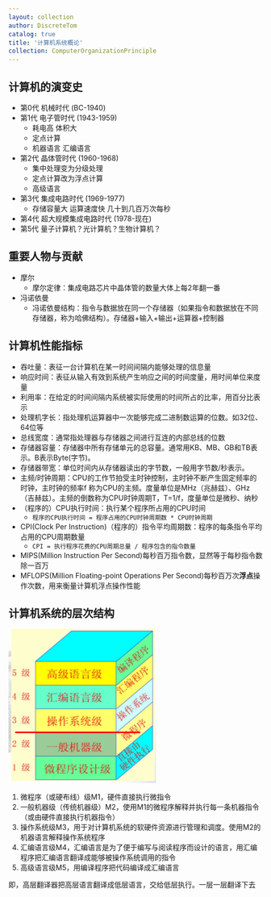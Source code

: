 ```yaml
---
layout: collection
author: DiscreteTom
catalog: true
title: '计算机系统概论'
collection: ComputerOrganizationPrinciple
---
```


## 计算机的演变史

- 第0代 机械时代 (BC-1940)
- 第1代 电子管时代 (1943-1959)
	- 耗电高 体积大
	- 定点计算
	- 机器语言 汇编语言
- 第2代 晶体管时代 (1960-1968)
	- 集中处理变为分级处理
	- 定点计算改为浮点计算
	- 高级语言
- 第3代 集成电路时代 (1969-1977)
	- 存储容量大 运算速度快 几十到几百万次每秒
- 第4代 超大规模集成电路时代 (1978-现在)
- 第5代 量子计算机？光计算机？生物计算机？

## 重要人物与贡献

- 摩尔
	- 摩尔定律：集成电路芯片中晶体管的数量大体上每2年翻一番
- 冯诺依曼
	- 冯诺依曼结构：指令与数据放在同一个存储器（如果指令和数据放在不同存储器，称为哈佛结构）。存储器+输入+输出+运算器+控制器

## 计算机性能指标

- 吞吐量：表征一台计算机在某一时间间隔内能够处理的信息量
-  响应时间：表征从输入有效到系统产生响应之间的时间度量，用时间单位来度量
- 利用率：在给定的时间间隔内系统被实际使用的时间所占的比率，用百分比表示
- 处理机字长：指处理机运算器中一次能够完成二进制数运算的位数。如32位、64位等
- 总线宽度：通常指处理器与存储器之间进行互连的内部总线的位数
- 存储器容量：存储器中所有存储单元的总容量。通常用KB、MB、GB和TB表示。B表示Byte(字节)。
- 存储器带宽：单位时间内从存储器读出的字节数，一般用字节数/秒表示。
- 主频/时钟周期：CPU的工作节拍受主时钟控制，主时钟不断产生固定频率的时钟，主时钟的频率f 称为CPU的主频。度量单位是MHz（兆赫兹）、GHz（吉赫兹）。主频的倒数称为CPU时钟周期T，T=1/f，度量单位是微秒、纳秒
- （程序的）CPU执行时间：执行某个程序所占用的CPU时间
	- `程序的CPU执行时间 = 程序占用的CPU时钟周期数 * CPU时钟周期`
- CPI(Clock Per Instruction)（程序的）指令平均周期数：程序的每条指令平均占用的CPU周期数量
	- `CPI = 执行程序花费的CPU周期总量 / 程序包含的指令数量`
- MIPS(Million Instruction Per Second)每秒百万指令数，显然等于每秒指令数除一百万
- MFLOPS(Million Floating-point Operations Per Second)每秒百万次**浮点**操作次数，用来衡量计算机浮点操作性能

## 计算机系统的层次结构

![1-1](img/1-1.png)

1. 微程序（或硬布线）级M1，硬件直接执行微指令
2. 一般机器级（传统机器级）M2，使用M1的微程序解释并执行每一条机器指令（或由硬件直接执行机器指令）
3. 操作系统级M3，用于对计算机系统的软硬件资源进行管理和调度。使用M2的机器语言解释操作系统程序
4. 汇编语言级M4，汇编语言是为了便于编写与阅读程序而设计的语言，用汇编程序把汇编语言翻译成能够被操作系统调用的指令
5. 高级语言级M5，用编译程序把代码编译成汇编语言

即，高层翻译器把高层语言翻译成低层语言，交给低层执行。一层一层翻译下去


